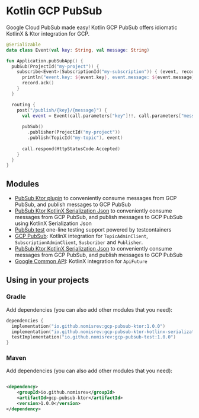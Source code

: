 # Kotlin GCP PubSub

Google Cloud PubSub made easy! Kotlin GCP PubSub offers idiomatic KotlinX & Ktor integration for GCP.

```kotlin
@Serializable
data class Event(val key: String, val message: String)

fun Application.pubSubApp() {
  pubSub(ProjectId("my-project")) {
    subscribe<Event>(SubscriptionId("my-subscription")) { (event, record) ->
      println("event.key: ${event.key}, event.message: ${event.message}")
      record.ack()
    }
  }

  routing {
    post("/publish/{key}/{message}") {
      val event = Event(call.parameters["key"]!!, call.parameters["message"]!!)
      
      pubSub()
        .publisher(ProjectId("my-project"))
        .publish(TopicId("my-topic"), event)
      
      call.respond(HttpStatusCode.Accepted)
    }
  }
}
```

## Modules

- [PubSub Ktor plugin](pubsub-ktor/README.MD) to conveniently consume messages from GCP PubSub, and publish messages to
  GCP PubSub
- [PubSub Ktor KotlinX Serialization Json](pubsub-ktor-kotlinx-serialization-json/README.MD) to conveniently consume
  messages from GCP PubSub, and publish messages to GCP PubSub using KotlinX Serialization Json
- [PubSub test](pubsub-test/README.MD) one-line testing support powered by testcontainers
- [GCP PubSub](pubsub/README.MD): KotlinX integration for `TopicAdminClient`, `SubscriptionAdminClient`, `Susbcriber`
  and `Publisher`.
- [PubSub Ktor KotlinX Serialization Json](pubsub-kotlinx-serialization-json/README.MD) to conveniently consume messages
  from GCP PubSub, and publish messages to GCP PubSub
- [Google Common API](api-core/README.MD): KotlinX integration for `ApiFuture`

## Using in your projects

### Gradle

Add dependencies (you can also add other modules that you need):

```kotlin
dependencies {
  implementation("io.github.nomisrev:gcp-pubsub-ktor:1.0.0")
  implementation("io.github.nomisrev:gcp-pubsub-ktor-kotlinx-serialization-json:1.0.0")
  testImplementation("io.github.nomisrev:gcp-pubsub-test:1.0.0")
}
```

### Maven

Add dependencies (you can also add other modules that you need):

```xml

<dependency>
    <groupId>io.github.nomisrev</groupId>
    <artifactId>gcp-pubsub-ktor</artifactId>
    <version>1.0.0</version>
</dependency>
```
